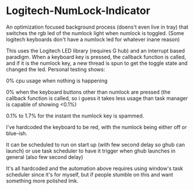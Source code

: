# Logitech-NumLock-Indicator

An optimization focused background process (doens't even live in tray) that switches the rgb led of the numlock light when numlock is toggled.
(Some logitech keyboards don't have a numlock led for whatever inane reason)

This uses the Logitech LED library (requires G hub) and an interrupt based paradigm. When a keyboard key is pressed, the callback function is called, and if it is
the numlock key, a new thread is spun to get the toggle state and changed the led. Personal testing shows:

0% cpu usage when nothing is happening

0% when the keyboard buttons other than numlock are pressed (the callback function is called, so i guess it takes less usage than task manager is capable of showing <0.1%)

0.1% to 1.7% for the instant the numlock key is spammed.


I've hardcoded the keyboard to be red, with the numlock being either off or blue-ish. 

It can be scheduled to run on start up (with few second delay so ghub can launch) or 
use task scheduler to have it trigger when ghub launches in general (also few second delay)

It's all hardcoded and the automation above requires using window's task scheduler since it's for myself, but if people stumble on this and want something more polished lmk. 
